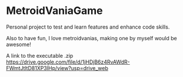 # MetroidVaniaGame

Personal project to test and learn features and enhance code skills.

Also to have fun, I love metroidvanias, making one by myself would be awesome!

A link to the executable .zip
https://drive.google.com/file/d/1jHDjB6z4RvAWdR-FWmtJtltD81XP3IHp/view?usp=drive_web
